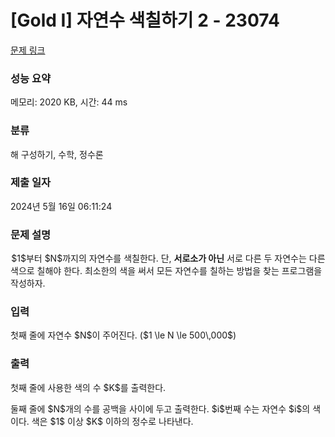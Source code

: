 # [Gold I] 자연수 색칠하기 2 - 23074 

[문제 링크](https://www.acmicpc.net/problem/23074) 

### 성능 요약

메모리: 2020 KB, 시간: 44 ms

### 분류

해 구성하기, 수학, 정수론

### 제출 일자

2024년 5월 16일 06:11:24

### 문제 설명

<p> $1$부터 $N$까지의 자연수를 색칠한다. 단, <strong>서로소가 아닌</strong> 서로 다른 두 자연수는 다른 색으로 칠해야 한다. 최소한의 색을 써서 모든 자연수를 칠하는 방법을 찾는 프로그램을 작성하자.</p>

### 입력 

 <p>첫째 줄에 자연수 $N$이 주어진다. ($1 \le N \le 500\,000$)</p>

### 출력 

 <p>첫째 줄에 사용한 색의 수 $K$를 출력한다.</p>

<p>둘째 줄에 $N$개의 수를 공백을 사이에 두고 출력한다. $i$번째 수는 자연수 $i$의 색이다. 색은 $1$ 이상 $K$ 이하의 정수로 나타낸다.</p>

